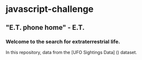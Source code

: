 # javascript-challenge

## "E.T. phone home" - E.T.

### Welcome to the search for extraterrestrial life. 

In this repository, data from the [UFO Sightings Data] () dataset.
